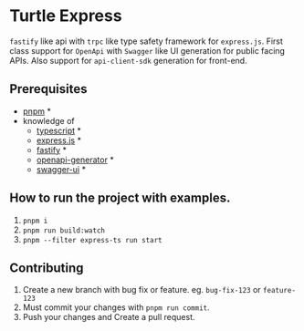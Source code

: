 # Turtle Express

`fastify` like api with `trpc` like type safety framework for `express.js`.
First class support for `OpenApi` with `Swagger` like UI generation for public facing APIs.
Also support for `api-client-sdk` generation for front-end.

## Prerequisites

- [pnpm](https://pnpm.js.org/) *
- knowledge of
  - [typescript](https://www.typescriptlang.org/) *
  - [express.js](https://expressjs.com/) *
  - [fastify](https://www.fastify.io/) *
  - [openapi-generator](https://openapi-generator.tech/) *
  - [swagger-ui](https://swagger.io/) *

## How to run the project with examples.

1. `pnpm i`
2. `pnpm run build:watch`
3. `pnpm --filter express-ts run start`

## Contributing

1. Create a new branch with bug fix or feature. eg. `bug-fix-123` or `feature-123`
2. Must commit your changes with `pnpm run commit`.
3. Push your changes and Create a pull request.
